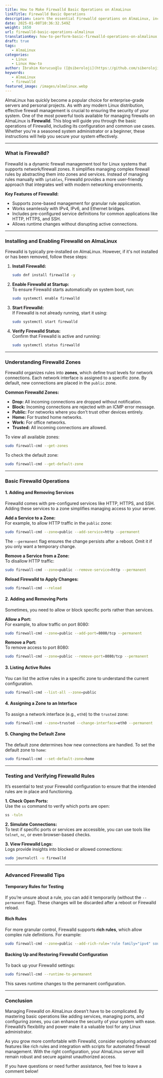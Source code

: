 ```yaml
---
title: How to Make Firewalld Basic Operations on AlmaLinux
linkTitle: Firewalld Basic Operations
description: Learn the essential Firewalld operations on AlmaLinux, including adding services, managing ports, configuring zones, and testing your firewall rules for enhanced security.
date: 2025-01-08T10:36:32.549Z
weight: 1650
url: firewalld-basic-operations-almalinux
translationKey: how-to-perform-basic-firewalld-operations-on-almalinux
draft: true
tags:
   - AlmaLinux
categories:
   - Linux
   - Linux How-to
author: İbrahim Korucuoğlu ([@siberoloji](https://github.com/siberoloji))
keywords:
   - AlmaLinux
   - firewalld
featured_image: /images/almalinux.webp
---
```

AlmaLinux has quickly become a popular choice for enterprise-grade servers and personal projects. As with any modern Linux distribution, effective firewall management is crucial to ensuring the security of your system. One of the most powerful tools available for managing firewalls on AlmaLinux is **Firewalld**. This blog will guide you through the basic operations of Firewalld, including its configuration and common use cases. Whether you're a seasoned system administrator or a beginner, these instructions will help you secure your system effectively.  

---

### **What is Firewalld?**  

Firewalld is a dynamic firewall management tool for Linux systems that supports network/firewall zones. It simplifies managing complex firewall rules by abstracting them into zones and services. Instead of managing rules manually with `iptables`, Firewalld provides a more user-friendly approach that integrates well with modern networking environments.  

**Key Features of Firewalld:**  

- Supports zone-based management for granular rule application.  
- Works seamlessly with IPv4, IPv6, and Ethernet bridges.  
- Includes pre-configured service definitions for common applications like HTTP, HTTPS, and SSH.  
- Allows runtime changes without disrupting active connections.  

---

### **Installing and Enabling Firewalld on AlmaLinux**  

Firewalld is typically pre-installed on AlmaLinux. However, if it's not installed or has been removed, follow these steps:  

1. **Install Firewalld:**  

   ```bash
   sudo dnf install firewalld -y
   ```  

2. **Enable Firewalld at Startup:**  
   To ensure Firewalld starts automatically on system boot, run:  

   ```bash
   sudo systemctl enable firewalld
   ```  

3. **Start Firewalld:**  
   If Firewalld is not already running, start it using:  

   ```bash
   sudo systemctl start firewalld
   ```  

4. **Verify Firewalld Status:**  
   Confirm that Firewalld is active and running:  

   ```bash
   sudo systemctl status firewalld
   ```  

---

### **Understanding Firewalld Zones**  

Firewalld organizes rules into **zones**, which define trust levels for network connections. Each network interface is assigned to a specific zone. By default, new connections are placed in the `public` zone.  

**Common Firewalld Zones:**  

- **Drop:** All incoming connections are dropped without notification.  
- **Block:** Incoming connections are rejected with an ICMP error message.  
- **Public:** For networks where you don’t trust other devices entirely.  
- **Home:** For trusted home networks.  
- **Work:** For office networks.  
- **Trusted:** All incoming connections are allowed.  

To view all available zones:  

```bash
sudo firewall-cmd --get-zones
```  

To check the default zone:  

```bash
sudo firewall-cmd --get-default-zone
```  

---

### **Basic Firewalld Operations**  

#### **1. Adding and Removing Services**  

Firewalld comes with pre-configured services like HTTP, HTTPS, and SSH. Adding these services to a zone simplifies managing access to your server.  

**Add a Service to a Zone:**  
For example, to allow HTTP traffic in the `public` zone:  

```bash
sudo firewall-cmd --zone=public --add-service=http --permanent
```  

The `--permanent` flag ensures the change persists after a reboot. Omit it if you only want a temporary change.  

**Remove a Service from a Zone:**  
To disallow HTTP traffic:  

```bash
sudo firewall-cmd --zone=public --remove-service=http --permanent
```  

**Reload Firewalld to Apply Changes:**  

```bash
sudo firewall-cmd --reload
```  

#### **2. Adding and Removing Ports**  

Sometimes, you need to allow or block specific ports rather than services.  

**Allow a Port:**  
For example, to allow traffic on port 8080:  

```bash
sudo firewall-cmd --zone=public --add-port=8080/tcp --permanent
```  

**Remove a Port:**  
To remove access to port 8080:  

```bash
sudo firewall-cmd --zone=public --remove-port=8080/tcp --permanent
```  

#### **3. Listing Active Rules**  

You can list the active rules in a specific zone to understand the current configuration.  

```bash
sudo firewall-cmd --list-all --zone=public
```  

#### **4. Assigning a Zone to an Interface**  

To assign a network interface (e.g., `eth0`) to the `trusted` zone:  

```bash
sudo firewall-cmd --zone=trusted --change-interface=eth0 --permanent
```  

#### **5. Changing the Default Zone**  

The default zone determines how new connections are handled. To set the default zone to `home`:  

```bash
sudo firewall-cmd --set-default-zone=home
```  

---

### **Testing and Verifying Firewalld Rules**  

It’s essential to test your Firewalld configuration to ensure that the intended rules are in place and functioning.  

**1. Check Open Ports:**  
Use the `ss` command to verify which ports are open:  

```bash
ss -tuln
```  

**2. Simulate Connections:**  
To test if specific ports or services are accessible, you can use tools like `telnet`, `nc`, or even browser-based checks.  

**3. View Firewalld Logs:**  
Logs provide insights into blocked or allowed connections:  

```bash
sudo journalctl -u firewalld
```  

---

### **Advanced Firewalld Tips**  

#### **Temporary Rules for Testing**  

If you’re unsure about a rule, you can add it temporarily (without the `--permanent` flag). These changes will be discarded after a reboot or Firewalld reload.  

#### **Rich Rules**  

For more granular control, Firewalld supports **rich rules**, which allow complex rule definitions. For example:  

```bash
sudo firewall-cmd --zone=public --add-rich-rule='rule family="ipv4" source address="192.168.1.100" service name="ssh" accept'
```  

#### **Backing Up and Restoring Firewalld Configuration**  

To back up your Firewalld settings:  

```bash
sudo firewall-cmd --runtime-to-permanent
```  

This saves runtime changes to the permanent configuration.  

---

### **Conclusion**  

Managing Firewalld on AlmaLinux doesn’t have to be complicated. By mastering basic operations like adding services, managing ports, and configuring zones, you can enhance the security of your system with ease. Firewalld’s flexibility and power make it a valuable tool for any Linux administrator.  

As you grow more comfortable with Firewalld, consider exploring advanced features like rich rules and integration with scripts for automated firewall management. With the right configuration, your AlmaLinux server will remain robust and secure against unauthorized access.  

If you have questions or need further assistance, feel free to leave a comment below!  
